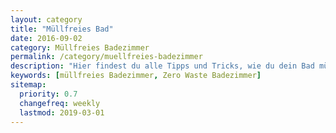 ```yaml
---
layout: category
title: "Müllfreies Bad"
date: 2016-09-02
category: Müllfreies Badezimmer
permalink: /category/muellfreies-badezimmer
description: "Hier findest du alle Tipps und Tricks, wie du dein Bad müllfrei und plastikreduziert bekommst. Außerdem gibt es Beiträge zu einzelnen Alternativen, in denen ich auf wichtige Fragen eingehe."
keywords: [müllfreies Badezimmer, Zero Waste Badezimmer]
sitemap:
  priority: 0.7
  changefreq: weekly
  lastmod: 2019-03-01
---
```

